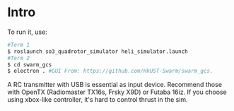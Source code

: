 # Intro
To run it, use:
```bash
#Term 1
$ roslaunch so3_quadrotor_simulator heli_simulator.launch
#Term 2
$ cd swarm_gcs
$ electron . #GUI From: https://github.com/HkUST-Swarm/swarm_gcs. 
```

A RC transmitter with USB is essential as input device. 
Recommend those with OpenTX (Radiomaster TX16s, Frsky X9D) or Futaba 16iz. 
If you choose using xbox-like controller, it's hard to control thrust in the sim.
